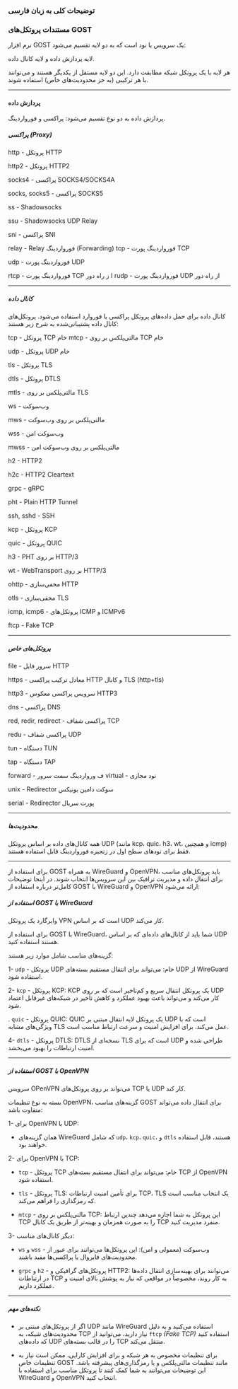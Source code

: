 ### توضیحات کلی به زبان فارسی

### مستندات پروتکل‌های GOST
نرم افزار GOST یک سرویس یا نود است که به دو لایه تقسیم می‌شود:

لایه پردازش داده و لایه کانال داده.

هر لایه با یک پروتکل شبکه مطابقت دارد. این دو لایه مستقل از یکدیگر هستند و می‌توانند با هر ترکیبی (به جز محدودیت‌های خاص) استفاده شوند.

----------
#### پردازش داده
پردازش داده به دو نوع تقسیم می‌شود: پراکسی و فورواردینگ.

##### پراکسی (Proxy)
http - پروتکل HTTP

http2 - پروتکل HTTP2

socks4 - پراکسی SOCKS4/SOCKS4A

socks, socks5 - پراکسی SOCKS5

ss - Shadowsocks

ssu - Shadowsocks UDP Relay

sni - پراکسی SNI

relay - Relay
فورواردینگ (Forwarding)
tcp - فورواردینگ پورت TCP

udp - فورواردینگ پورت UDP

rtcp - فورواردینگ پورت TCP ا
ز راه دور
rudp - فورواردینگ پورت UDP از راه دور

-------------------

##### کانال داده
کانال داده برای حمل داده‌های پروتکل پراکسی یا فوروارد استفاده می‌شود. پروتکل‌های کانال داده پشتیبانی‌شده به شرح زیر هستند:

tcp - پروتکل TCP خام
mtcp - مالتی‌پلکس بر روی TCP خام

udp - پروتکل UDP خام

tls - پروتکل TLS

dtls - پروتکل DTLS

mtls - مالتی‌پلکس بر روی TLS

ws - وب‌سوکت

mws - مالتی‌پلکس بر روی وب‌سوکت

wss - وب‌سوکت امن

mwss - مالتی‌پلکس بر روی وب‌سوکت امن

h2 - HTTP2

h2c - HTTP2 Cleartext

grpc - gRPC

pht - Plain HTTP Tunnel

ssh, sshd - SSH

kcp - پروتکل KCP

quic - پروتکل QUIC

h3 - PHT بر روی HTTP/3

wt - WebTransport بر روی HTTP/3

ohttp - مخفی‌سازی HTTP

otls - مخفی‌سازی TLS

icmp, icmp6 - پروتکل‌های ICMP و ICMPv6

ftcp - Fake TCP

-----------------------


##### پروتکل‌های خاص
file - سرور فایل HTTP

https - معادل ترکیب پراکسی HTTP و کانال TLS (http+tls)

http3 - سرویس پراکسی معکوس HTTP3

dns - پراکسی DNS

red, redir, redirect - پراکسی شفاف TCP

redu - پراکسی شفاف UDP

tun - دستگاه TUN

tap - دستگاه TAP

forward - ف
ورواردینگ سمت سرور
virtual - نود مجازی

unix - Redirector سوکت دامین یونیکس

serial - Redirector پورت سریال

-----------


##### محدودیت‌ها
همه کانال‌های داده بر اساس پروتکل UDP (مانند kcp، quic، h3، wt، و همچنین icmp) فقط برای نودهای سطح اول در زنجیره فورواردینگ قابل استفاده هستند.

----------

برای استفاده از GOST به همراه WireGuard و OpenVPN، باید پروتکل‌های مناسب برای انتقال داده و مدیریت ترافیک بین این سرویس‌ها انتخاب شوند. در اینجا توضیحات کامل‌تر درباره استفاده از GOST با WireGuard و OpenVPN ارائه می‌شود:

##### استفاده از GOST با WireGuard
وایرگارد یک پروتکل VPN است که بر اساس UDP کار می‌کند.

برای استفاده از GOST با WireGuard، شما باید از کانال‌های داده‌ای که بر اساس UDP هستند استفاده کنید. 

گزینه‌های مناسب شامل موارد زیر هستند:

1- `udp` - پروتکل UDP خام:
می‌تواند برای انتقال مستقیم بسته‌های UDP از WireGuard استفاده شود.

2- `kcp` - پروتکل KCP:
KCP یک پروتکل انتقال سریع و کم‌تاخیر است که بر روی UDP کار می‌کند و می‌تواند باعث بهبود عملکرد و کاهش تأخیر در شبکه‌های غیرقابل اعتماد شود.

. `quic` - پروتکل QUIC:
QUIC یک پروتکل لایه انتقال مبتنی بر UDP است که با ویژگی‌های مشابه TLS عمل می‌کند. برای افزایش امنیت و سرعت ارتباط مناسب است.

4- `dtls` - پروتکل DTLS:
DTLS نسخه‌ای از TLS است که برای UDP طراحی شده و امنیت ارتباطات را بهبود می‌بخشد.


-----------------
##### استفاده از GOST با OpenVPN


سرویس OPenVPN می‌تواند بر روی پروتکل‌های TCP یا UDP کار کند.


بسته به نوع تنظیمات OpenVPN، گزینه‌های مناسب GOST برای انتقال داده می‌تواند متفاوت باشد:

1- برای OpenVPN با UDP:

  * همان گزینه‌های WireGuard که شامل `udp`، `kcp`، `quic`، و `dtls` هستند، قابل استفاده خواهند بود.

2- برای OpenVPN با TCP:

  * `tcp` - پروتکل TCP خام:
می‌تواند برای انتقال مستقیم بسته‌های TCP از OpenVPN استفاده شود.

* `tls` - پروتکل TLS:
برای تأمین امنیت ارتباطات TCP، TLS یک انتخاب مناسب است که رمزگذاری را فراهم می‌کند.

* `mtcp` - مالتی‌پلکس بر روی TCP:
این پروتکل به شما اجازه می‌دهد چندین ارتباط TCP را به صورت همزمان و بهینه‌تر از طریق یک کانال TCP منفرد مدیریت کنید.

3- دیگر کانال‌های مناسب:

* `ws` و `wss` - وب‌سوکت (معمولی و امن):
این پروتکل‌ها می‌توانند برای عبور از محدودیت‌های فایروال یا پراکسی‌ها مفید باشند.

* `grpc` و `h2` - پروتکل‌های گرافیکی و HTTP2:
می‌توانند برای بهینه‌سازی انتقال داده‌ها در ارتباطات TCP به کار روند، مخصوصاً در مواقعی که نیاز به پوشش بالای امنیت و عملکرد داریم.

-------
##### نکته‌های مهم
  * اگر از پروتکل‌های مبتنی بر UDP مانند WireGuard استفاده می‌کنید و به دلیل محدودیت‌های شبکه، به TCP نیاز دارید، می‌توانید از `ftcp` *(Fake TCP)* استفاده کنید که داده‌های UDP را در قالب بسته‌های TCP منتقل می‌کند.

  * برای تنظیمات مخصوص به هر شبکه و برای افزایش کارایی، ممکن است نیاز به تنظیمات خاص GOST مانند تنظیمات مالتی‌پلکس و یا رمزگذاری‌های پیشرفته باشد.
این توضیحات می‌توانند به شما کمک کنند تا پروتکل مناسب برای استفاده با WireGuard و OpenVPN انتخاب کنید.
